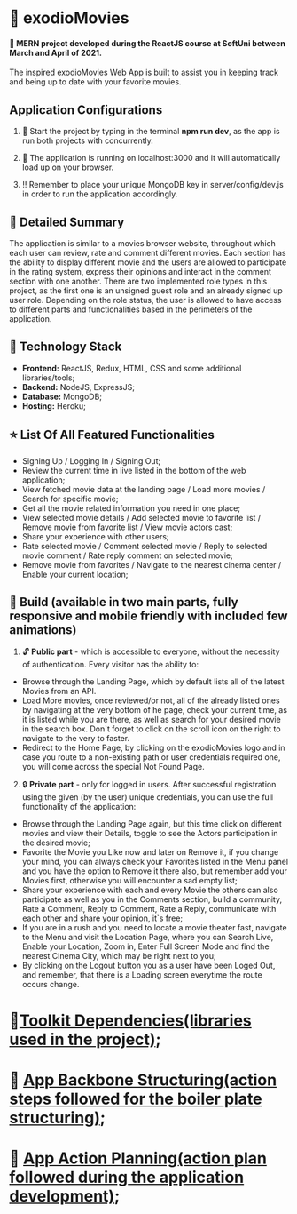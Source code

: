 #

# :movie_camera: exodioMovies

#### :loudspeaker: MERN project developed during the ReactJS course at SoftUni between March and April of 2021.

The inspired exodioMovies Web App is built to assist you in keeping track and being up to date with your favorite movies.

## Application Configurations

1. :rocket: Start the project by typing in the terminal **npm run dev**, as the app is run both projects with concurrently.

2. :arrows_counterclockwise: The application is running on localhost:3000 and it will automatically load up on your browser.

3. :bangbang: Remember to place your unique MongoDB key in server/config/dev.js in order to run the application accordingly.

## :bookmark_tabs: Detailed Summary

The application is similar to a movies browser website, throughout which each user can review, rate and comment different movies. Each section has the ability to display different movie and the users are allowed to participate in the rating system, express their opinions and interact in the comment section with one another. There are two implemented role types in this project, as the first one is an unsigned guest role and an already signed up user role. Depending on the role status, the user is allowed to have access to different parts and functionalities based in the perimeters of the application.

## :electric_plug: Technology Stack

- **Frontend:** ReactJS, Redux, HTML, CSS and some additional libraries/tools;
- **Backend:** NodeJS, ExpressJS;
- **Database:** MongoDB;
- **Hosting:** Heroku;

## :star: List Of All Featured Functionalities

- Signing Up / Logging In / Signing Out;
- Review the current time in live listed in the bottom of the web application;
- View fetched movie data at the landing page / Load more movies / Search for specific movie;
- Get all the movie related information you need in one place;
- View selected movie details / Add selected movie to favorite list / Remove movie from favorite list / View movie actors cast;
- Share your experience with other users;
- Rate selected movie / Comment selected movie / Reply to selected movie comment / Rate reply comment on selected movie;
- Remove movie from favorites / Navigate to the nearest cinema center / Enable your current location;

## :hammer: Build (**available in two main parts, fully responsive and mobile friendly with included few animations**)

1. :unlock: **Public part** - which is accessible to everyone, without the necessity of authentication. Every visitor has the ability to:

- Browse through the Landing Page, which by default lists all of the latest Movies from an API.
- Load More movies, once reviewed/or not, all of the already listed ones by navigating at the very bottom of he page, check your current time, as it is listed while you are there, as well as search for your desired movie in the search box. Don`t forget to click on the scroll icon on the right to navigate to the very to faster.
- Redirect to the Home Page, by clicking on the exodioMovies logo and in case you route to a non-existing path or user credentials required one, you will come across the special Not Found Page.

2. :lock: **Private part** - only for logged in users. After successful registration using the given (by the user) unique credentials, you can use the full functionality of the application:

- Browse through the Landing Page again, but this time click on different movies and view their Details, toggle to see the Actors participation in the desired movie;
- Favorite the Movie you Like now and later on Remove it, if you change your mind, you can always check your Favorites listed in the Menu panel and you have the option to Remove it there also, but remember add your Movies first, otherwise you will encounter a sad empty list;
- Share your experience with each and every Movie the others can also participate as well as you in the Comments section, build a community, Rate a Comment, Reply to Comment, Rate a Reply, communicate with each other and share your opinion, it`s free;
- If you are in a rush and you need to locate a movie theater fast, navigate to the Menu and visit the Location Page, where you can Search Live, Enable your Location, Zoom in, Enter Full Screen Mode and find the nearest Cinema City, which may be right next to you;
- By clicking on the Logout button you as a user have been Loged Out, and remember, that there is a Loading screen everytime the route occurs change.

# :closed_book:[Toolkit Dependencies(libraries used in the project)](./info/movie-application-dependencies-used.txt);
# :blue_book: [App Backbone Structuring(action steps followed for the boiler plate structuring)](./info/movie-boiler-plate.txt);
# :green_book: [App Action Planning(action plan followed during the application development)](./info/movies-action-plan.txt);
